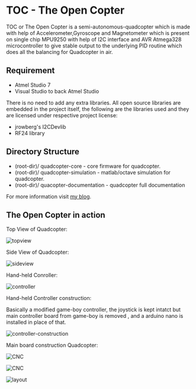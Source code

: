 # TOC - The Open Copter #

 TOC or The Open Copter is a semi-autonomous-quadcopter which is made with help of Accelerometer,Gyroscope and Magnetometer which is present on single chip MPU9250 with help of I2C interface and AVR Atmega328 microcontroller to give stable output to the underlying PID routine which does all the balancing for Quadcopter in air. 

 ## Requirement ##

* Atmel Studio 7
*  Visual Studio to back Atmel Studio

There is no need to add any extra libraries. All open source libraries are embedded in the project itself, the following are the libraries used and they are licensed under respective project license:

* jrowberg's I2CDevlib
* RF24 library

## Directory Structure ##

* (root-dir)/ quadcopter-core - core firmware for quadcopter.
* (root-dir)/ quadcopter-simulation - matlab/octave simulation for quadcopter.
* (root-dir)/ quacopter-documentation - quadcopter full documentation

For more information visit [my blog](https://cryptecx.xyz).
## The Open Copter in action ##

Top View of Quadcopter:

![topview](images/IMG_0174.jpg)

Side View of Quadcopter:

![sideview](images/IMG_0292.jpg)

Hand-held Conroller:

![controller](images/IMG_0178.jpg)

Hand-held Controller construction:

Basically a modified game-boy controller, the joystick is kept intatct but main controller board from game-boy is removed , and a arduino nano is  installed in place of that.

![controller-construction](images/IMG_0182.jpg)

Main board construction Quadcopter:

![CNC](images/IMG_0181.jpg)


![CNC](images/IMG_0179.jpg)


![layout](images/IMG_0180.jpg)
